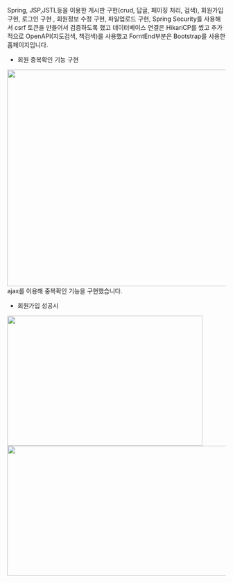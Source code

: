 Spring, JSP,JSTL등을 이용한 게시판 구현(crud, 답글, 페이징 처리, 검색), 회원가입 구현, 로그인 구현 , 회원정보 수정 구현, 파일업로드 구현, Spring Security를 사용해서 csrf 토큰을 만들어서 검증하도록 했고 데이터베이스 연결은 HikariCP를 썼고 
추가적으로 OpenAPI(지도검색, 책검색)를 사용했고 ForntEnd부분은 Bootstrap를 사용한 홈페이지입니다.

* 회원 중복확인 기능 구현

<img src="https://github.com/user-attachments/assets/0f7013e8-5b14-45cf-98cf-06506c2735e8" width="900" height="500"/>  <br>
ajax를 이용해 중복확인 기능을 구현했습니다.
 <br>


* 회원가입 성공시
<img src="https://github.com/user-attachments/assets/2f95c5ce-a951-4cdb-9104-32336e1b8bb3" width="450" height="300"/>
<img src="https://github.com/user-attachments/assets/1a544800-4b9c-4810-8b7b-b049e966ac88" width="700" height="300"/>
